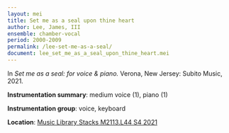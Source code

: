 ```yaml
---
layout: mei
title: Set me as a seal upon thine heart
author: Lee, James, III
ensemble: chamber-vocal
period: 2000-2009
permalink: /lee-set-me-as-a-seal/
document: lee_set_me_as_a_seal_upon_thine_heart.mei
---
```


In *Set me as a seal: for voice & piano.* Verona, New Jersey: Subito Music, 2021.

**Instrumentation summary**: medium voice (1), piano (1)

**Instrumentation group**: voice, keyboard

**Location**: <a href="https://tufts.primo.exlibrisgroup.com/permalink/01TUN_INST/1kc9gia/alma991018231845603851" target="_blank">Music Library Stacks M2113.L44 S4 2021</a>
